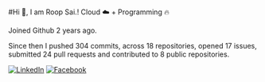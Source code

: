 #Hi 👋, I am Roop Sai.!
Cloud ☁️ + Programming 🔥 

Joined Github 2 years ago.

Since then I pushed 304 commits, across 18 repositories, opened 17 issues, submitted 24 pull requests and contributed to 8 public repositories.

[![LinkedIn](https://img.shields.io/badge/LinkedIn-blue.svg?style=for-the-badge&logo=linkedin)](https://www.linkedin.com/in/roopsai/)
[![Facebook](https://img.shields.io/badge/facebook-blue.svg?style=for-the-badge&logo=facebook&logoColor=white)](https://www.facebook.com/roopsai.surampudi.1)
